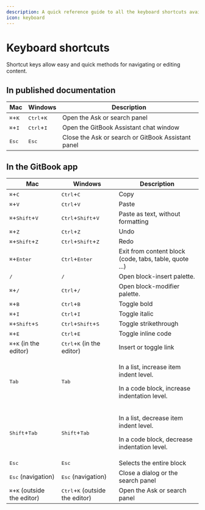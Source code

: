 ```yaml
---
description: A quick reference guide to all the keyboard shortcuts available in GitBook
icon: keyboard
---
```


# Keyboard shortcuts

Shortcut keys allow easy and quick methods for navigating or editing content.

## In published documentation

| Mac                       | Windows                      | Description                                        |
| ------------------------- | ---------------------------- | -------------------------------------------------- |
| <kbd>⌘</kbd>+<kbd>K</kbd> | <kbd>Ctrl</kbd>+<kbd>K</kbd> | Open the Ask or search panel                       |
| <kbd>⌘</kbd>+<kbd>I</kbd> | <kbd>Ctrl</kbd>+<kbd>I</kbd> | Open the GitBook Assistant chat window             |
| <kbd>Esc</kbd>            | <kbd>Esc</kbd>               | Close the Ask or search or GitBook Assistant panel |

## In the GitBook app <a href="#editing" id="editing"></a>

| Mac                                            | Windows                                           | Description                                                                                      |
| ---------------------------------------------- | ------------------------------------------------- | ------------------------------------------------------------------------------------------------ |
| <kbd>⌘</kbd>+<kbd>C</kbd>                      | <kbd>Ctrl</kbd>+<kbd>C</kbd>                      | Copy                                                                                             |
| <kbd>⌘</kbd>+<kbd>V</kbd>                      | <kbd>Ctrl</kbd>+<kbd>V</kbd>                      | Paste                                                                                            |
| <kbd>⌘</kbd>+<kbd>Shift</kbd>+<kbd>V</kbd>     | <kbd>Ctrl</kbd>+<kbd>Shift</kbd>+<kbd>V</kbd>     | Paste as text, without formatting                                                                |
| <kbd>⌘</kbd>+<kbd>Z</kbd>                      | <kbd>Ctrl</kbd>+<kbd>Z</kbd>                      | Undo                                                                                             |
| <kbd>⌘</kbd>+<kbd>Shift</kbd>+<kbd>Z</kbd>     | <kbd>Ctrl</kbd>+<kbd>Shift</kbd>+<kbd>Z</kbd>     | Redo                                                                                             |
| <kbd>⌘</kbd>+<kbd>Enter</kbd>                  | <kbd>Ctrl</kbd>+<kbd>Enter</kbd>                  | Exit from content block (code, tabs, table, quote ...)                                           |
| <kbd>/</kbd>                                   | <kbd>/</kbd>                                      | Open block-insert palette.                                                                       |
| <kbd>⌘</kbd>+<kbd>/</kbd>                      | <kbd>Ctrl</kbd>+<kbd>/</kbd>                      | Open block-modifier palette.                                                                     |
| <kbd>⌘</kbd>+<kbd>B</kbd>                      | <kbd>Ctrl</kbd>+<kbd>B</kbd>                      | Toggle bold                                                                                      |
| <kbd>⌘</kbd>+<kbd>I</kbd>                      | <kbd>Ctrl</kbd>+<kbd>I</kbd>                      | Toggle italic                                                                                    |
| <kbd>⌘</kbd>+<kbd>Shift</kbd>+<kbd>S</kbd>     | <kbd>Ctrl</kbd>+<kbd>Shift</kbd>+<kbd>S</kbd>     | Toggle strikethrough                                                                             |
| <kbd>⌘</kbd>+<kbd>E</kbd>                      | <kbd>Ctrl</kbd>+<kbd>E</kbd>                      | Toggle inline code                                                                               |
| <kbd>⌘</kbd>+<kbd>K</kbd> (in the editor)      | <kbd>Ctrl</kbd>+<kbd>K</kbd> (in the editor)      | Insert or toggle link                                                                            |
| <kbd>Tab</kbd>                                 | <kbd>Tab</kbd>                                    | <p>In a list, increase item indent level.</p><p>In a code block, increase indentation level.</p> |
| <kbd>Shift</kbd>+<kbd>Tab</kbd>                | <kbd>Shift</kbd>+<kbd>Tab</kbd>                   | <p>In a list, decrease item indent level.</p><p>In a code block, decrease indentation level.</p> |
| <kbd>Esc</kbd>                                 | <kbd>Esc</kbd>                                    | Selects the entire block                                                                         |
| <kbd>Esc</kbd> (navigation)                    | <kbd>Esc</kbd> (navigation)                       | Close a dialog or the search panel                                                               |
| <kbd>⌘</kbd>+<kbd>K</kbd> (outside the editor) | <kbd>Ctrl</kbd>+<kbd>K</kbd> (outside the editor) | Open the Ask or search panel                                                                     |
